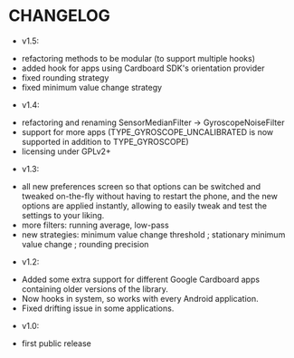 # CHANGELOG

- v1.5:
 * refactoring methods to be modular (to support multiple hooks)
 * added hook for apps using Cardboard SDK's orientation provider
 * fixed rounding strategy
 * fixed minimum value change strategy

- v1.4:
 * refactoring and renaming SensorMedianFilter -> GyroscopeNoiseFilter
 * support for more apps (TYPE_GYROSCOPE_UNCALIBRATED is now supported in addition to TYPE_GYROSCOPE)
 * licensing under GPLv2+

- v1.3:
 * all new preferences screen so that options can be switched and tweaked on-the-fly without having to restart the phone, and the new options are applied instantly, allowing to easily tweak and test the settings to your liking.
 * more filters: running average, low-pass
 * new strategies: minimum value change threshold ; stationary minimum value change ; rounding precision

- v1.2:
 * Added some extra support for different Google Cardboard apps containing older versions of the library.
 * Now hooks in system, so works with every Android application.
 * Fixed drifting issue in some applications.

- v1.0:
 * first public release
